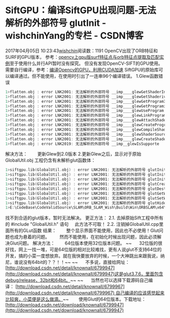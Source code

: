 # SiftGPU：编译SiftGPU出现问题-无法解析的外部符号 glutInit - wishchinYang的专栏 - CSDN博客
2017年04月05日 10:23:43[wishchin](https://me.csdn.net/wishchin)阅读数：1191
OpenCV出现了ORB特征和SURF的GPU版本，
参考：[opencv上gpu版surf特征点与orb特征点提取及匹配实例](http://blog.csdn.net/ap1005834/article/details/52665359)至于使用什么并行API暂时没有探究。
但没有发现OpenCV-SIFT的GPU使用。需要自行编译，参考：[编译Opencv的GPU，利用CUDA加速](http://blog.csdn.net/lanbing510/article/details/41211697)
SiftGPU的原始库可以编译通过。但不能使用，在使用时引出了一连串96个编译错误。
1.Glew函数错误
```cpp
1>flatten.obj : error LNK2001: 无法解析的外部符号 __imp____glewGetShaderInfoLog
1>flatten.obj : error LNK2001: 无法解析的外部符号 __imp____glewGetShaderiv
1>flatten.obj : error LNK2001: 无法解析的外部符号 __imp____glewGetProgramInfoLog
1>flatten.obj : error LNK2001: 无法解析的外部符号 __imp____glewGetProgramiv
1>flatten.obj : error LNK2001: 无法解析的外部符号 __imp____glewUseProgram
1>flatten.obj : error LNK2001: 无法解析的外部符号 __imp____glewLinkProgram
1>flatten.obj : error LNK2001: 无法解析的外部符号 __imp____glewAttachShader
1>flatten.obj : error LNK2001: 无法解析的外部符号 __imp____glewCreateProgram
1>flatten.obj : error LNK2001: 无法解析的外部符号 __imp____glewCompileShader
1>flatten.obj : error LNK2001: 无法解析的外部符号 __imp____glewShaderSource
1>flatten.obj : error LNK2001: 无法解析的外部符号 __imp____glewCreateShader
1>flatten.obj : error LNK2019: 无法解析的外部符号 __imp__glewIsSupporte
```
解决方法：
       更新Glew到2.0版本
2.更新Glew之后，显示对于原始GlobalUtil.obj 工程仍含有未解析glut函数体：
```cpp
1>siftgpu.lib(GlobalUtil.obj) : error LNK2001: 无法解析的外部符号 glutInit
1>siftgpu.lib(GlobalUtil.obj) : error LNK2001: 无法解析的外部符号 glutInitDisplayMode
1>siftgpu.lib(GlobalUtil.obj) : error LNK2001: 无法解析的外部符号 glutInitWindowPosition
1>siftgpu.lib(GlobalUtil.obj) : error LNK2001: 无法解析的外部符号 glutCreateWindow
1>siftgpu.lib(GlobalUtil.obj) : error LNK2001: 无法解析的外部符号 glutDestroyWindow
1>siftgpu.lib(GlobalUtil.obj) : error LNK2001: 无法解析的外部符号 glutGetWindow
1>siftgpu.lib(GlobalUtil.obj) : error LNK2001: 无法解析的外部符号 glutSetWindow
1>siftgpu.lib(GlobalUtil.obj) : error LNK2001: 无法解析的外部符号 glutHideWindow
1>E:\CodeBase\CodeValidSource\SLAM\ORB_SLAM_Wish\Build\Win\ORBSLAM\x64\Release\SlamFrame.exe : fatal error LNK1120: 8 个无法解析的外部命令
```
找不到合适的glut版本，暂时无法解决。
更正方法：
2.1. 去掉原始Sift工程中所有的 #include "GlobalUtil.h" 语句
    此方法不可取！
2.2. 注销掉GlobalUtil.cpp里面所有的GLut函数
结果：
       整个显示界面不能使用，因此也不必使用！Glut问题也成为悬着的问题。
       然而不能使用，在初始化时候出现问题，因此必须解决Glut问题。
解决方法：
       64位版本使用32位版本问题。
~~      32位版的很好找，网上一找一堆，可是64位版的相对比较难找，更有人说glut不支持64位的开发，搞的小菜一度想放弃。就在我快要放弃的时候，一个大神跳出来跟我说，纳尼，谁说没有64bit的？？！！~~
~~      不多说，直接给网址：[http://download.csdn.net/detail/knownall/6799947](http://download.csdn.net/detail/knownall/6799947)这是glut3.7.6，里面包含debug/release，32bit和64bit。~~
~~      当然也可以选择下载源码自己编译： [http://download.csdn.net/detail/knownall/6799967](http://download.csdn.net/detail/knownall/6799967) 自己编译的应该感觉起来比较爽，小菜便是这么做滴。~~
       使用Glut的64位版本。下载地址：[http://download.csdn.net/download/knownall/6799947](http://download.csdn.net/download/knownall/6799947)
